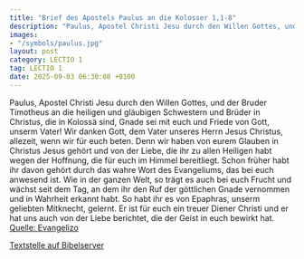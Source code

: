 ```yaml
---
title: "Brief des Apostels Paulus an die Kolosser 1,1-8"
description: "Paulus, Apostel Christi Jesu durch den Willen Gottes, und der Bruder Timotheus an die heiligen und gläubigen Schwestern und Brüder in Christus, die in Kolossä sind, Gnade sei mit euch und Friede von Gott, unserm Vater! Wir danken Gott, dem Vater unseres Herrn Jesus Christus, alle...."
images:
- "/symbols/paulus.jpg"
layout: post
category: LECTIO 1
tag: LECTIO 1
date: 2025-09-03 06:30:08 +0100
---
```

Paulus, Apostel Christi Jesu durch den Willen Gottes, und der Bruder Timotheus
an die heiligen und gläubigen Schwestern und Brüder in Christus, die in Kolossä sind, Gnade sei mit euch und Friede von Gott, unserm Vater!
Wir danken Gott, dem Vater unseres Herrn Jesus Christus, allezeit, wenn wir für euch beten.<!--more-->
Denn wir haben von eurem Glauben in Christus Jesus gehört und von der Liebe, die ihr zu allen Heiligen habt
wegen der Hoffnung, die für euch im Himmel bereitliegt. Schon früher habt ihr davon gehört durch das wahre Wort des Evangeliums,
das bei euch anwesend ist. Wie in der ganzen Welt, so trägt es auch bei euch Frucht und wächst seit dem Tag, an dem ihr den Ruf der göttlichen Gnade vernommen und in Wahrheit erkannt habt.
So habt ihr es von Epaphras, unserm geliebten Mitknecht, gelernt. Er ist für euch ein treuer Diener Christi
und er hat uns auch von der Liebe berichtet, die der Geist in euch bewirkt hat.<br>
[Quelle: Evangelizo](https://evangeliumtagfuertag.org/DE/gospel)

[Textstelle auf Bibelserver](https://www.bibleserver.com/EU/Kolosser1,1-8)
